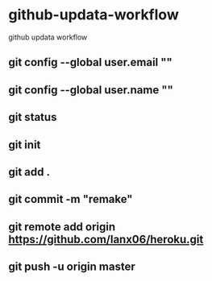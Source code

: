 # github-updata-workflow
github updata workflow

## git config --global user.email ""
## git config --global user.name ""
## git status
## git init
## git add .
## git commit -m "remake"

## git remote add origin https://github.com/lanx06/heroku.git
## git push -u origin master
